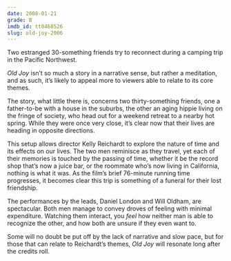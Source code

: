 ```yaml
---
date: 2008-01-21
grade: B
imdb_id: tt0468526
slug: old-joy-2006
---
```


Two estranged 30-something friends try to reconnect during a camping trip in the Pacific Northwest.

_Old Joy_ isn’t so much a story in a narrative sense, but rather a meditation, and as such, it’s likely to appeal more to viewers able to relate to its core themes.

The story, what little there is, concerns two thirty-something friends, one a father-to-be with a house in the suburbs, the other an aging hippie living on the fringe of society, who head out for a weekend retreat to a nearby hot spring. While they were once very close, it’s clear now that their lives are heading in opposite directions.

This setup allows director Kelly Reichardt to explore the nature of time and its effects on our lives. The two men reminisce as they travel, yet each of their memories is touched by the passing of time, whether it be the record shop that’s now a juice bar, or the roommate who’s now living in California, nothing is what it was. As the film’s brief 76-minute running time progresses, it becomes clear this trip is something of a funeral for their lost friendship.

The performances by the leads, Daniel London and Will Oldham, are spectacular. Both men manage to convey droves of feeling with minimal expenditure. Watching them interact, you _feel_ how neither man is able to recognize the other, and how both are unsure if they even want to.

Some will no doubt be put off by the lack of narrative and slow pace, but for those that can relate to Reichardt’s themes, _Old Joy_ will resonate long after the credits roll.
